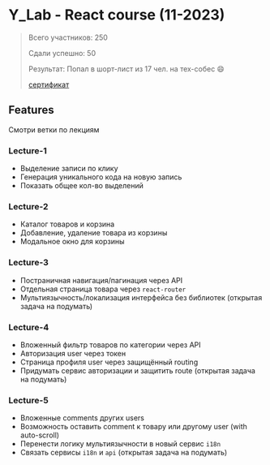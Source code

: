 # Y_Lab - React course (11-2023)

> Всего участников: 250
>
> Сдали успешно: 50
>
> Результат: Попал в шорт-лист из 17 чел. на тех-собес 😄
>
> [сертификат](https://www.dropbox.com/scl/fi/rwpiwnvuemtyb1rqbof75/Ylab-React-2023-..pdf?rlkey=lxy2nk1cb0w7hzcmgdjomg9vj&dl=0)

## Features

Смотри ветки по лекциям

### Lecture-1

- Выделение записи по клику
- Генерация уникального кода на новую запись
- Показать общее кол-во выделений

### Lecture-2

- Каталог товаров и корзина
- Добавление, удаление товара из корзины
- Модальное окно для корзины

### Lecture-3

- Постраничная навигация/пагинация через API
- Отдельная страница товара через `react-router`
- Мультиязычность/локализация интерфейса без библиотек (открытая задача на подумать)

### Lecture-4

- Вложенный фильтр товаров по категории через API
- Авторизация user через токен
- Страница профиля user через защищённый routing
- Придумать сервис авторизации и защитить route (открытая задача на подумать)

### Lecture-5

- Вложенные comments других users
- Возможность оставить comment к товару или другому user (with auto-scroll)
- Перенести логику мультиязычности в новый сервис `i18n`
- Связать сервисы `i18n` и `api` (открытая задача на подумать)

